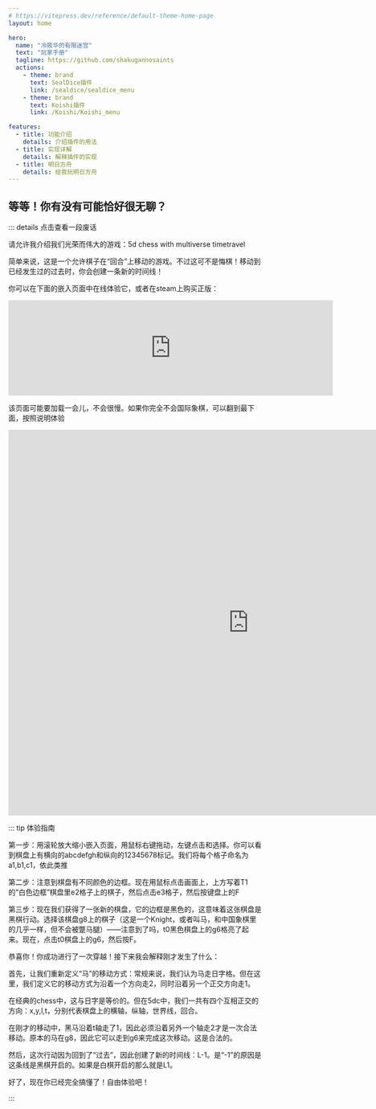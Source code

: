 ```yaml
---
# https://vitepress.dev/reference/default-theme-home-page
layout: home

hero:
  name: "冷筱华的有限迷宫"
  text: "玩家手册"
  tagline: https://github.com/shakugannosaints
  actions:
    - theme: brand
      text: SealDice插件
      link: /sealdice/sealdice_menu
    - theme: brand
      text: Koishi插件
      link: /Koishi/Koishi_menu

features:
  - title: 功能介绍
    details: 介绍插件的用法
  - title: 实现详解
    details: 解释插件的实现
  - title: 明日方舟
    details: 给我玩明日方舟
---
```


<!-- markdownlint-disable-next-line MD041 -->
## 等等！你有没有可能恰好很无聊？

::: details 点击查看一段废话

请允许我介绍我们光荣而伟大的游戏：5d chess with multiverse timetravel

简单来说，这是一个允许棋子在“回合”上移动的游戏。不过这可不是悔棋！移动到已经发生过的过去时，你会创建一条新的时间线！

你可以在下面的嵌入页面中在线体验它，或者在steam上购买正版：

<iframe src="https://store.steampowered.com/widget/1349230/" frameborder="0" width="646" height="190"></iframe>

该页面可能要加载一会儿，不会很慢。如果你完全不会国际象棋，可以翻到最下面，按照说明体验

<iframe src="https://chessin5d.nkid00.name/#/analyze?empty=true&import=W0JvYXJkICJTdGFuZMQKLSBUdXJuIFplcm8iXQpbTW9kZSAiNUQiXQo." width="956" height="768" frameborder="0"></iframe>

::: tip 体验指南

第一步：用滚轮放大缩小嵌入页面，用鼠标右键拖动，左键点击和选择。你可以看到棋盘上有横向的abcdefgh和纵向的12345678标记。我们将每个格子命名为a1,b1,c1，依此类推

第二步：注意到棋盘有不同颜色的边框。现在用鼠标点击画面上，上方写着T1的“白色边框”棋盘里e2格子上的棋子，然后点击e3格子，然后按键盘上的F

第三步：现在我们获得了一张新的棋盘，它的边框是黑色的，这意味着这张棋盘是黑棋行动。选择该棋盘g8上的棋子（这是一个Knight，或者叫马，和中国象棋里的几乎一样，但不会被蹩马腿）——注意到了吗，t0黑色棋盘上的g6格亮了起来。现在，点击t0棋盘上的g6，然后按F。

恭喜你！你成功进行了一次穿越！接下来我会解释刚才发生了什么：

首先，让我们重新定义“马”的移动方式：常规来说，我们认为马走日字格。但在这里，我们定义它的移动方式为沿着一个方向走2，同时沿着另一个正交方向走1。

在经典的chess中，这与日字是等价的。但在5dc中，我们一共有四个互相正交的方向：x,y,l,t，分别代表棋盘上的横轴，纵轴，世界线，回合。

在刚才的移动中，黑马沿着t轴走了1，因此必须沿着另外一个轴走2才是一次合法移动。原本的马在g8，因此它可以走到g6来完成这次移动。这是合法的。

然后，这次行动因为回到了“过去”，因此创建了新的时间线：L-1。是“-1”的原因是这条线是黑棋开启的。如果是白棋开启的那么就是L1。

好了，现在你已经完全搞懂了！自由体验吧！

:::
